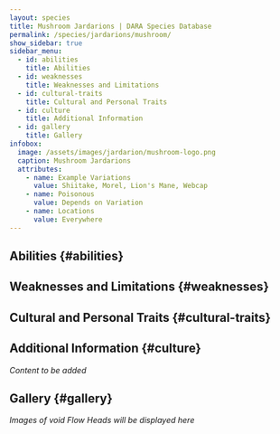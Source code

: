 ```yaml
---
layout: species
title: Mushroom Jardarions | DARA Species Database
permalink: /species/jardarions/mushroom/
show_sidebar: true
sidebar_menu:
  - id: abilities
    title: Abilities
  - id: weaknesses
    title: Weaknesses and Limitations
  - id: cultural-traits
    title: Cultural and Personal Traits
  - id: culture
    title: Additional Information
  - id: gallery
    title: Gallery
infobox:
  image: /assets/images/jardarion/mushroom-logo.png
  caption: Mushroom Jardarions
  attributes:
    - name: Example Variations
      value: Shiitake, Morel, Lion's Mane, Webcap
    - name: Poisonous
      value: Depends on Variation
    - name: Locations
      value: Everywhere
---
```


## Abilities {#abilities}

## Weaknesses and Limitations {#weaknesses}

## Cultural and Personal Traits {#cultural-traits}

## Additional Information {#culture}

*Content to be added*

## Gallery {#gallery}

*Images of void Flow Heads will be displayed here*
